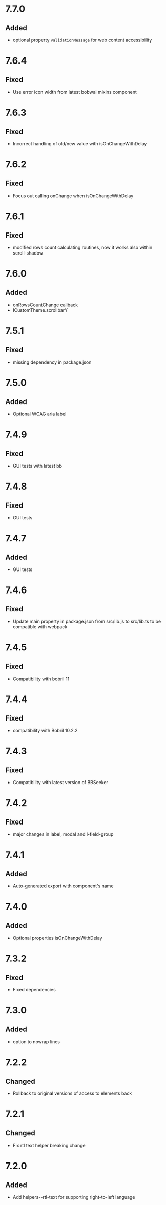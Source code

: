 # 7.7.0
## Added
- optional property `validationMessage` for web content accessibility

# 7.6.4
## Fixed
- Use error icon width from latest bobwai mixins component

# 7.6.3
## Fixed
- Incorrect handling of old/new value with isOnChangeWithDelay

# 7.6.2
## Fixed
- Focus out calling onChange when isOnChangeWithDelay

# 7.6.1
## Fixed
- modified rows count calculating routines, now it works also within scroll-shadow

# 7.6.0
## Added
- onRowsCountChange callback
- ICustomTheme.scrollbarY

# 7.5.1
## Fixed
- missing dependency in package.json

# 7.5.0
## Added
- Optional WCAG aria label

# 7.4.9
## Fixed
- GUI tests with latest bb

# 7.4.8
## Fixed
- GUI tests

# 7.4.7
## Added
- GUI tests

# 7.4.6
## Fixed
- Update main property in package.json from src/lib.js to src/lib.ts to be compatible with webpack

# 7.4.5
## Fixed
- Compatibility with bobril 11

# 7.4.4
## Fixed
- compatibility with Bobril 10.2.2

# 7.4.3
## Fixed
- Compatibility with latest version of BBSeeker

# 7.4.2
## Fixed
- major changes in label, modal and l-field-group

# 7.4.1
## Added
- Auto-generated export with component's name

# 7.4.0
## Added
- Optional properties isOnChangeWithDelay

# 7.3.2
## Fixed
- Fixed dependencies

# 7.3.0
## Added
- option to nowrap lines

# 7.2.2
## Changed
- Rollback to original versions of access to elements back

# 7.2.1
## Changed
- Fix rtl text helper breaking change

# 7.2.0
## Added
- Add helpers--rtl-text for supporting right-to-left language
